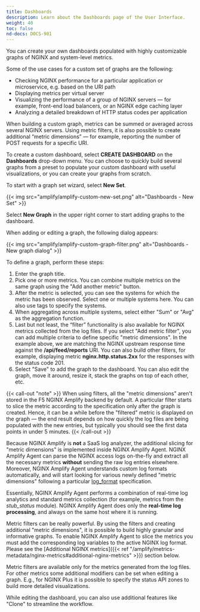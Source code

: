 ```yaml
---
title: Dashboards
description: Learn about the Dashboards page of the User Interface.
weight: 40
toc: false
nd-docs: DOCS-981
---
```


You can create your own dashboards populated with highly customizable graphs of NGINX and system-level metrics.

Some of the use cases for a custom set of graphs are the following:

  * Checking NGINX performance for a particular application or microservice, e.g. based on the URI path
  * Displaying metrics per virtual server
  * Visualizing the performance of a group of NGINX servers — for example, front-end load balancers, or an NGINX edge caching layer
  * Analyzing a detailed breakdown of HTTP status codes per application

When building a custom graph, metrics can be summed or averaged across several NGINX servers. Using metric filters, it is also possible to create additional “metric dimensions” — for example, reporting the number of POST requests for a specific URI.

To create a custom dashboard, select **CREATE DASHBOARD** on the **Dashboards** drop-down menu. You can choose to quickly build several graphs from a preset to populate your custom dashboard with useful visualizations, or you can create your graphs from scratch.

To start with a graph set wizard, select **New Set**.

{{< img src="amplify/amplify-custom-new-set.png" alt="Dashboards - New Set" >}}

Select **New Graph** in the upper right corner to start adding graphs to the dashboard.

When adding or editing a graph, the following dialog appears:

{{< img src="amplify/amplify-custom-graph-filter.png" alt="Dashboards - New graph dialog" >}}

To define a graph, perform these steps:

  1. Enter the graph title.
  2. Pick one or more metrics. You can combine multiple metrics on the same graph using the "Add another metric" button.
  3. After the metric is selected, you can see the systems for which the metric has been observed. Select one or multiple systems here. You can also use tags to specify the systems.
  4. When aggregating across multiple systems, select either "Sum" or "Avg" as the aggregation function.
  5. Last but not least, the “filter” functionality is also available for NGINX metrics collected from the log files. If you select "Add metric filter", you can add multiple criteria to define specific "metric dimensions". In the example above, we are matching the NGINX upstream response time against the **/api/feed/reports** URI. You can also build other filters, for example, displaying metric **nginx.http.status.2xx** for the responses with the status code 201.
  6. Select "Save" to add the graph to the dashboard. You can also edit the graph, move it around, resize it, stack the graphs on top of each other, etc.

{{< call-out "note" >}} When using filters, all the "metric dimensions" aren't stored in the F5 NGINX Amplify backend by default. A particular filter starts to slice the metric according to the specification only after the graph is created. Hence, it can be a while before the "filtered" metric is displayed on the graph — the end result depends on how quickly the log files are being populated with the new entries, but typically you should see the first data points in under 5 minutes. {{< /call-out >}}

Because NGINX Amplify is **not** a SaaS log analyzer, the additional slicing for "metric dimensions" is implemented inside NGINX Amplify Agent. NGINX Amplify Agent can parse the NGINX access logs on-the-fly and extract all the necessary metrics **without** sending the raw log entries elsewhere. Moreover, NGINX Amplify Agent understands custom log formats automatically, and will start looking for various newly defined "metric dimensions" following a particular [log_format](https://nginx.org/en/docs/http/ngx_http_log_module.html#log_format) specification.

Essentially, NGINX Amplify Agent performs a combination of real-time log analytics and standard metrics collection (for example, metrics from the *stub_status* module). NGINX Amplify Agent does only the **real-time log processing**, and always on the same host where it is running.

Metric filters can be really powerful. By using the filters and creating additional "metric dimensions", it is possible to build highly granular and informative graphs. To enable NGINX Amplify Agent to slice the metrics you must add the corresponding log variables to the active NGINX log format. Please see the [Additional NGINX metrics]({{< ref "/amplify/metrics-metadata/nginx-metrics#additional-nginx-metrics" >}}) section below.

Metric filters are available only for the metrics generated from the log files. For other metrics some additional modifiers can be set when editing a graph. E.g., for NGINX Plus it is possible to specify the status API zones to build more detailed visualizations.

While editing the dashboard, you can also use additional features like "Clone" to streamline the workflow.
